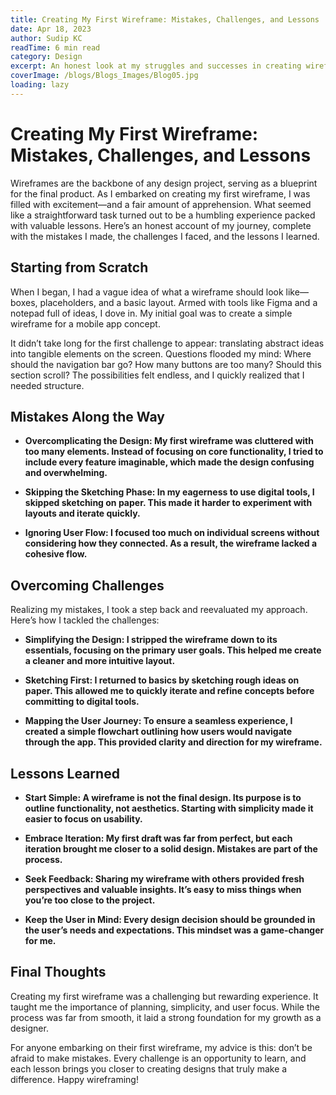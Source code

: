 ```yaml
---
title: Creating My First Wireframe: Mistakes, Challenges, and Lessons
date: Apr 18, 2023
author: Sudip KC
readTime: 6 min read
category: Design
excerpt: An honest look at my struggles and successes in creating wireframes.
coverImage: /blogs/Blogs_Images/Blog05.jpg
loading: lazy
---
```


# Creating My First Wireframe: Mistakes, Challenges, and Lessons

Wireframes are the backbone of any design project, serving as a blueprint for the final product. As I embarked on creating my first wireframe, I was filled with excitement—and a fair amount of apprehension. What seemed like a straightforward task turned out to be a humbling experience packed with valuable lessons. Here’s an honest account of my journey, complete with the mistakes I made, the challenges I faced, and the lessons I learned.

## Starting from Scratch

When I began, I had a vague idea of what a wireframe should look like—boxes, placeholders, and a basic layout. Armed with tools like Figma and a notepad full of ideas, I dove in. My initial goal was to create a simple wireframe for a mobile app concept.

It didn’t take long for the first challenge to appear: translating abstract ideas into tangible elements on the screen. Questions flooded my mind: Where should the navigation bar go? How many buttons are too many? Should this section scroll? The possibilities felt endless, and I quickly realized that I needed structure.

## Mistakes Along the Way

- **Overcomplicating the Design: My first wireframe was cluttered with too many elements. Instead of focusing on core functionality, I tried to include every feature imaginable, which made the design confusing and overwhelming.**

- **Skipping the Sketching Phase: In my eagerness to use digital tools, I skipped sketching on paper. This made it harder to experiment with layouts and iterate quickly.**

- **Ignoring User Flow: I focused too much on individual screens without considering how they connected. As a result, the wireframe lacked a cohesive flow.**

## Overcoming Challenges

Realizing my mistakes, I took a step back and reevaluated my approach. Here’s how I tackled the challenges:

- **Simplifying the Design: I stripped the wireframe down to its essentials, focusing on the primary user goals. This helped me create a cleaner and more intuitive layout.**

- **Sketching First: I returned to basics by sketching rough ideas on paper. This allowed me to quickly iterate and refine concepts before committing to digital tools.**

- **Mapping the User Journey: To ensure a seamless experience, I created a simple flowchart outlining how users would navigate through the app. This provided clarity and direction for my wireframe.**

## Lessons Learned

- **Start Simple: A wireframe is not the final design. Its purpose is to outline functionality, not aesthetics. Starting with simplicity made it easier to focus on usability.**

- **Embrace Iteration: My first draft was far from perfect, but each iteration brought me closer to a solid design. Mistakes are part of the process.**

- **Seek Feedback: Sharing my wireframe with others provided fresh perspectives and valuable insights. It’s easy to miss things when you’re too close to the project.**

- **Keep the User in Mind: Every design decision should be grounded in the user’s needs and expectations. This mindset was a game-changer for me.**

## Final Thoughts

Creating my first wireframe was a challenging but rewarding experience. It taught me the importance of planning, simplicity, and user focus. While the process was far from smooth, it laid a strong foundation for my growth as a designer.

For anyone embarking on their first wireframe, my advice is this: don’t be afraid to make mistakes. Every challenge is an opportunity to learn, and each lesson brings you closer to creating designs that truly make a difference. Happy wireframing!

